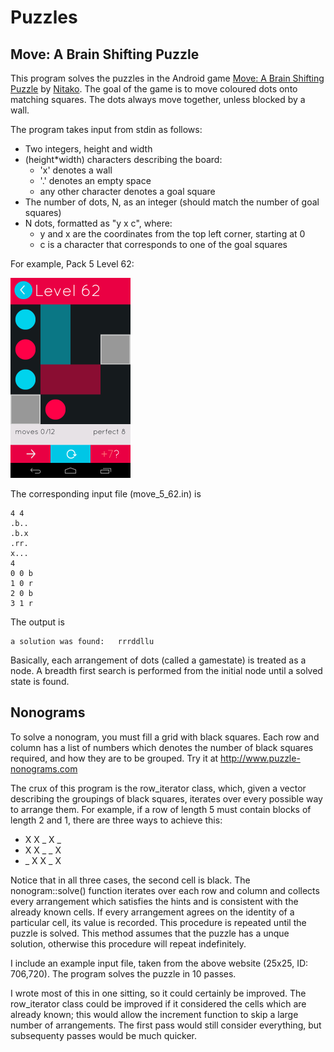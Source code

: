 # Puzzles #

## Move: A Brain Shifting Puzzle ##

This program solves the puzzles in the Android game [Move: A Brain Shifting Puzzle](https://play.google.com/store/apps/details?id=com.nitako.move) by [Nitako](https://play.google.com/store/apps/developer?id=Nitako+Brain+Puzzles).
The goal of the game is to move coloured dots onto matching squares.
The dots always move together, unless blocked by a wall.

The program takes input from stdin as follows:
- Two integers, height and width
- (height*width) characters describing the board:
    - 'x' denotes a wall
    - '.' denotes an empty space
    - any other character denotes a goal square
- The number of dots, N, as an integer (should match the number of goal squares)
- N dots, formatted as "y x c", where:
    - y and x are the coordinates from the top left corner, starting at 0
    - c is a character that corresponds to one of the goal squares

For example, Pack 5 Level 62:

![Pack 5, Level 62](move_screenshot_5_62.png)

The corresponding input file (move_5_62.in) is

    4 4
    .b..
    .b.x
    .rr.
    x...
    4
    0 0 b
    1 0 r
    2 0 b
    3 1 r

The output is

    a solution was found:   rrrddllu

Basically, each arrangement of dots (called a gamestate) is treated as a node.
A breadth first search is performed from the initial node until a solved state is found.

## Nonograms ##

To solve a nonogram, you must fill a grid with black squares.
Each row and column has a list of numbers which denotes the number of black squares required, and how they are to be grouped.
Try it at http://www.puzzle-nonograms.com

The crux of this program is the row_iterator class, which, given a vector describing the groupings of black squares, iterates over every possible way to arrange them. For example, if a row of length 5 must contain blocks of length 2 and 1, there are three ways to achieve this:

* X X _ X _
* X X _ _ X
* _ X X _ X

Notice that in all three cases, the second cell is black.
The nonogram::solve() function iterates over each row and column and collects every arrangement which satisfies the hints and is consistent with the already known cells.
If every arrangement agrees on the identity of a particular cell, its value is recorded.
This procedure is repeated until the puzzle is solved.
This method assumes that the puzzle has a unque solution, otherwise this procedure will repeat indefinitely.

I include an example input file, taken from the above website (25x25, ID: 706,720).
The program solves the puzzle in 10 passes.

I wrote most of this in one sitting, so it could certainly be improved.
The row_iterator class could be improved if it considered the cells which are already known; this would allow the increment function to skip a large number of arrangements.
The first pass would still consider everything, but subsequenty passes would be much quicker.